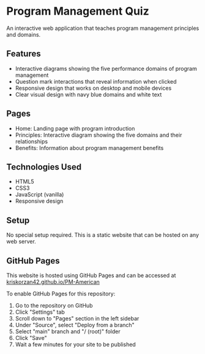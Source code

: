 # Program Management Quiz

An interactive web application that teaches program management principles and domains.

## Features

- Interactive diagrams showing the five performance domains of program management
- Question mark interactions that reveal information when clicked
- Responsive design that works on desktop and mobile devices
- Clear visual design with navy blue domains and white text

## Pages

- Home: Landing page with program introduction
- Principles: Interactive diagram showing the five domains and their relationships
- Benefits: Information about program management benefits

## Technologies Used

- HTML5
- CSS3
- JavaScript (vanilla)
- Responsive design

## Setup

No special setup required. This is a static website that can be hosted on any web server.

## GitHub Pages

This website is hosted using GitHub Pages and can be accessed at [kriskorzan42.github.io/PM-American](https://kriskorzan42.github.io/PM-American)

To enable GitHub Pages for this repository:
1. Go to the repository on GitHub
2. Click "Settings" tab
3. Scroll down to "Pages" section in the left sidebar
4. Under "Source", select "Deploy from a branch"
5. Select "main" branch and "/ (root)" folder
6. Click "Save"
7. Wait a few minutes for your site to be published 